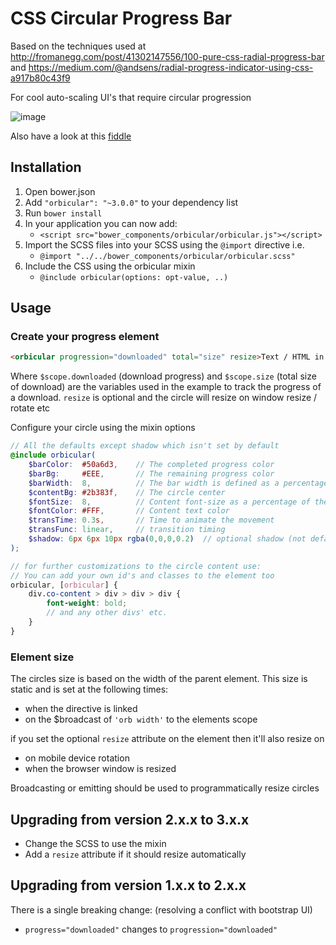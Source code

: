 # CSS Circular Progress Bar

Based on the techniques used at http://fromanegg.com/post/41302147556/100-pure-css-radial-progress-bar and https://medium.com/@andsens/radial-progress-indicator-using-css-a917b80c43f9

For cool auto-scaling UI's that require circular progression

![image](https://cloud.githubusercontent.com/assets/368013/2675921/6a099290-c127-11e3-9643-29a8b7ec6a9d.png)

Also have a look at this [fiddle](http://jsfiddle.net/jD74M/7/)


## Installation

1. Open bower.json
2. Add `"orbicular": "~3.0.0"` to your dependency list
3. Run `bower install`
4. In your application you can now add:
   * `<script src="bower_components/orbicular/orbicular.js"></script>`
5. Import the SCSS files into your SCSS using the `@import` directive i.e.
   * `@import "../../bower_components/orbicular/orbicular.scss"`
6. Include the CSS using the orbicular mixin
   * `@include orbicular(options: opt-value, ..)`


## Usage

### Create your progress element

```html
<orbicular progression="downloaded" total="size" resize>Text / HTML in the circle</orbicular>
```

Where `$scope.downloaded` (download progress) and `$scope.size` (total size of download) are the variables used in the example to track the progress of a download. `resize` is optional and the circle will resize on window resize / rotate etc


Configure your circle using the mixin options

```scss
// All the defaults except shadow which isn't set by default
@include orbicular(
    $barColor:  #50a6d3,    // The completed progress color
    $barBg:     #EEE,       // The remaining progress color
    $barWidth:  8,          // The bar width is defined as a percentage of the width of the circle
    $contentBg: #2b383f,    // The circle center
    $fontSize:  8,          // Content font-size as a percentage of the circle size
    $fontColor: #FFF,       // Content text color
    $transTime: 0.3s,       // Time to animate the movement
    $transFunc: linear,     // transition timing
    $shadow: 6px 6px 10px rgba(0,0,0,0.2)  // optional shadow (not default)
);

// for further customizations to the circle content use:
// You can add your own id's and classes to the element too
orbicular, [orbicular] {
    div.co-content > div > div > div {
        font-weight: bold;
        // and any other divs' etc.
    }
}
```


### Element size

The circles size is based on the width of the parent element.
This size is static and is set at the following times:

* when the directive is linked
* on the $broadcast of `'orb width'` to the elements scope

if you set the optional `resize` attribute on the element then it'll also resize on

* on mobile device rotation
* when the browser window is resized

Broadcasting or emitting should be used to programmatically resize circles


## Upgrading from version 2.x.x to 3.x.x

* Change the SCSS to use the mixin
* Add a `resize` attribute if it should resize automatically

## Upgrading from version 1.x.x to 2.x.x

There is a single breaking change: (resolving a conflict with bootstrap UI)

* `progress="downloaded"` changes to `progression="downloaded"`
